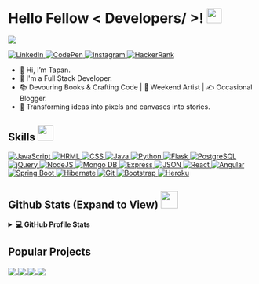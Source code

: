 <h1> Hello Fellow < Developers/ >! <img src = "https://raw.githubusercontent.com/MartinHeinz/MartinHeinz/master/wave.gif" width = 30px> </h1>
<p align='center'>
</p>

<p>
  <a href="https://github.com/DenverCoder1/readme-typing-svg"><img src="https://readme-typing-svg.herokuapp.com?&font=IBM+Plex+Sans&color=abcdef&size=20&lines=Welcome+to+my+GitHub+Profile!;I'm+a+Full+Stack+Developer;I'm+a+Computer+Science+Engineer" /></a>
</p>

   <a href="https://www.linkedin.com/in/tapan-dabrai-6526a1134/" target="_blank">
    <img alt="LinkedIn" src="https://img.shields.io/badge/LinkedIn-0077B5?style=for-the-badge&logo=linkedin&logoColor=white">
  </a>   
   <a href="https://codepen.io/Tapan681/" target="_blank">
    <img alt="CodePen" src="https://img.shields.io/badge/CodePen-111?style=for-the-badge&logo=CodePen&logoColor=white">
  </a>  
  <a href="https://www.instagram.com/techwizinspace/" target="_blank">
    <img alt="Instagram" src="https://img.shields.io/badge/Instagram-E4405F?style=for-the-badge&logo=instagram&logoColor=white">
  </a>  
 <a href="https://www.hackerrank.com/profile/1998tapan/" target="_blank">
    <img alt="HackerRank" src="https://img.shields.io/badge/-Hackerrank-2EC866?style=for-the-badge&logo=HackerRank&logoColor=white">
  </a>

- 👋 Hi, I’m Tapan.
- 💼 I'm a Full Stack Developer.
- 📚 Devouring Books & Crafting Code | 🎨 Weekend Artist | ✍️ Occasional Blogger.
- 👯 Transforming ideas into pixels and canvases into stories.

<h2> Skills <img src = "https://media2.giphy.com/media/QssGEmpkyEOhBCb7e1/giphy.gif?cid=ecf05e47a0n3gi1bfqntqmob8g9aid1oyj2wr3ds3mg700bl&rid=giphy.gif" width = 32px> </h2>
  <a href="#" target="_blank"> 
    <img alt="JavaScript" src="https://img.shields.io/badge/JavaScript-F7DF1E?style=for-the-badge&logo=javascript&logoColor=black">
  </a>
  <a href="#" target="_blank"> 
    <img alt="HRML" src="https://img.shields.io/badge/HTML5-E34F26?style=for-the-badge&logo=html5&logoColor=white">
  </a>
  <a href="#" target="_blank"> 
    <img alt="CSS" src="https://img.shields.io/badge/CSS3-1572B6?style=for-the-badge&logo=css3&logoColor=white">
  </a>
   <a href="https://www.java.com" target="_blank"> 
    <img alt="Java" src="https://img.shields.io/badge/Java-ED8B00?style=for-the-badge&logo=java&logoColor=white">
  </a>
   <a href="https://www.python.org" target="_blank">
    <img alt="Python" src="https://img.shields.io/badge/Python-3776AB?style=for-the-badge&logo=python&logoColor=white">
  </a>
  <a href="https://www.flask.com/">
    <img alt="Flask" src="https://img.shields.io/badge/Flask-000000?style=for-the-badge&logo=flask&logoColor=white">
  </a>
    <a href="#">
    <img alt="PostgreSQL" src="https://img.shields.io/badge/PostgreSQL-316192?style=for-the-badge&logo=postgresql&logoColor=white">
  </a>
  <a href="#">
    <img alt="jQuery" src="https://img.shields.io/badge/jQuery-0769AD?style=for-the-badge&logo=jquery&logoColor=white">
  </a>
  <a href="#">
    <img alt="NodeJS" src="https://img.shields.io/badge/Node%20js-339933?style=for-the-badge&logo=nodedotjs&logoColor=white">
  </a>
   <a href="#">
    <img alt="Mongo DB" src="https://img.shields.io/badge/MongoDB-4EA94B?style=for-the-badge&logo=mongodb&logoColor=white">
  </a>
  <a href="#">
    <img alt="Express" src="https://img.shields.io/badge/Express%20js-000000?style=for-the-badge&logo=express&logoColor=white">
  </a>
   <a href="#">
    <img alt="JSON" src="https://img.shields.io/badge/json-5E5C5C?style=for-the-badge&logo=json&logoColor=white">
  </a>
   <a href="#">
    <img alt="React" src="https://img.shields.io/badge/React-20232A?style=for-the-badge&logo=react&logoColor=61DAFB">
  </a>
   <a href="#">
   <img alt="Angular" src="https://img.shields.io/badge/Angular-DD0031?style=for-the-badge&logo=angular&logoColor=white">
  </a>
   <a href=#">
    <img alt="Spring Boot" src="https://img.shields.io/badge/Spring_Boot-F2F4F9?style=for-the-badge&logo=spring-boot">
  </a>
   <a href="#">
    <img alt="Hibernate" src="https://img.shields.io/badge/Hibernate-59666C?style=for-the-badge&logo=Hibernate&logoColor=white">
  </a>
  <a href="#">
    <img alt="Git" src="https://img.shields.io/badge/GIT-E44C30?style=for-the-badge&logo=git&logoColor=white">
  </a>
  <a href="#">
    <img alt="Bootstrap" src="https://img.shields.io/badge/Bootstrap-563D7C?style=for-the-badge&logo=bootstrap&logoColor=white">
  </a>
  <a href="https://www.heroku.com/">
    <img alt="Heroku" src="https://img.shields.io/badge/Heroku-430098?style=for-the-badge&logo=heroku&logoColor=white">
  </a>

<h2> Github Stats (Expand to View) <img src = "https://i.pinimg.com/originals/65/c4/f4/65c4f452571be1261e9c623f7da488ac.gif" width = 35px> </h2>

<details> 
  <summary><b>💻 GitHub Profile Stats</b></summary>
  <br/>
  <div align="center">
    <a margin-right="6px" href="#">
      <img alt="Tapan's Github Stats" src="https://github-readme-stats.vercel.app/api?username=1998tapan&show_icons=true&locale=en&count_private=true&hide_rank=true&disable_animations=true&theme=algolia" height="192px"/>
    </a>
    &nbsp;
    <img src="https://github-readme-stats.vercel.app/api/top-langs?username=1998tapan&show_icons=true&locale=en&layout=compact&theme=algolia&hide=jupyter,python" alt="1998tapan" height="192px"/><br/>
    <a style="margin-top:'10px';" href="#">
      <img height="192px" src="https://github-readme-streak-stats.herokuapp.com/?user=1998tapan&theme=algolia&date_format=j%20M%5B%20Y%5D"/>
    </a><br/>
  </div>
</details>

## Popular Projects
<a href="https://github.com/1998tapan/Game-Guess-me-up">
  <img align="center" src="https://github-readme-stats.vercel.app/api/pin/?username=1998tapan&repo=Game-Guess-me-up&theme=onedark" />
</a>  

<a href="https://github.com/1998tapan/vacation">
  <img align="center" src="https://github-readme-stats.vercel.app/api/pin/?username=1998tapan&repo=vacation&theme=onedark" />
</a>  

<a href="https://github.com/1998tapan/uttarayan-2024">
  <img align="center" src="https://github-readme-stats.vercel.app/api/pin/?username=1998tapan&repo=uttarayan-2024&theme=onedark" />
</a> 

<a href="https://github.com/1998tapan/museum-of-candy">
  <img align="center" src="https://github-readme-stats.vercel.app/api/pin/?username=1998tapan&repo=museum-of-candy&theme=onedark" />
</a> 
